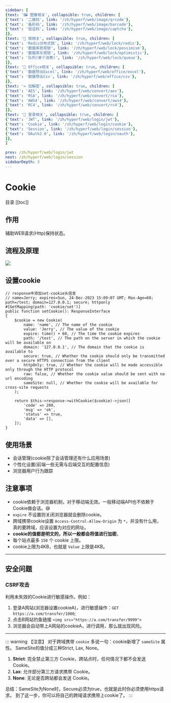 ```yaml
---
sidebar: [
{text: '🖼 图像相关', collapsible: true, children: [
{'text': '二维码', link: '/zh/hyperf/web/image/qrcode'},
{'text': '条形码', link: '/zh/hyperf/web/image/barcode'},
{'text': '验证码', link: '/zh/hyperf/web/image/captcha'},
]},
{text: '🔐 锁相关', collapsible: true, children: [
{'text': 'Redis分布式锁', link: '/zh/hyperf/web/lock/redis'},
{'text': '数据库悲观锁', link: '/zh/hyperf/web/lock/pessimism'},
{'text': '数据库乐观锁', link: '/zh/hyperf/web/lock/optimistic'},
{'text': '队列(单个消费)', link: '/zh/hyperf/web/lock/queue'},
]},
{text: '🏢 Office相关', collapsible: true, children: [
{'text': '数据导出Excel', link: '/zh/hyperf/web/office/excel'},
{'text': '数据导出Csv', link: '/zh/hyperf/web/office/csv'},
]},
{text: '↔️ 加解密', collapsible: true, children: [
{'text': 'AES', link: '/zh/hyperf/web/convert/aes'},
{'text': 'RSA', link: '/zh/hyperf/web/convert/rsa'},
{'text': 'AWS4', link: '/zh/hyperf/web/convert/aws4'},
{'text': 'RC4', link: '/zh/hyperf/web/convert/rc4'},
]},
{text: '🍪 登录相关', collapsible: true, children: [
{'text': 'JWT', link: '/zh/hyperf/web/login/jwt'},
{'text': 'Cookie', link: '/zh/hyperf/web/login/cookie'},
{'text': 'Session', link: '/zh/hyperf/web/login/session'},
{'text': 'OAuth2.0', link: '/zh/hyperf/web/login/oauth'},
]},
]

prev: /zh/hyperf/web/login/jwt
next: /zh/hyperf/web/login/session
sidebarDepth: 3
---
```


# Cookie

目录
[[toc]]

## 作用

辅助WEB请求(Http)保持状态。

## 流程及原理

![](https://img.tzf-foryou.xyz/img/20231224230649.png)

## 设置cookie

```php:no-line-numbers
// response中添加set-cookie头信息
// name=Jerry; expires=Sun, 24-Dec-2023 15:09:07 GMT; Max-Age=60; path=/test; domain=127.0.0.1; secure; httponly
#[GetMapping(path: 'cookie/set')]
public function setCookie(): ResponseInterface
{
    $cookie = new Cookie(
        name: 'name', // The name of the cookie
        value: 'Jerry', // The value of the cookie
        expire: time() + 60, // The time the cookie expires
        path: '/test', // The path on the server in which the cookie will be available on
        domain: '127.0.0.1', // The domain that the cookie is available to
        secure: true, // Whether the cookie should only be transmitted over a secure HTTPS connection from the client
        httpOnly: true, // Whether the cookie will be made accessible only through the HTTP protocol
        raw: false, // Whether the cookie value should be sent with no url encoding
        sameSite: null, // Whether the cookie will be available for cross-site requests
    );

    return $this->response->withCookie($cookie)->json([
        'code' => 200,
        'msg' => 'ok',
        'status' => true,
        'data' => [],
    ]);
}
```

## 使用场景

- 会话管理(cookie除了会话管理还有什么应用场景)
- 个性化设置(前端一些无需与后端交互的配置信息)
- 浏览器用户行为跟踪

## 注意事项

- cookie依赖于浏览器机制，对于移动端无效。一般移动端API也不依赖于Cookie做会话。😅
- `expire` 不设置则关闭浏览器就会删除cookie。
- 跨域携带cookie设置 `Access-Control-Allow-Origin` 为 `*`，并没有什么用，真的要跨域，应该设置为对应的网址。
- **cookie的值都是明文的，所以一般都会将值进行加密**。
- 每个站点最多 `150` 个 cookie 上限。
- cookie上限为4KB，也就是 `Value` 上限是4KB。

---

## 安全问题

### CSRF攻击

利用未失效的Cookie进行敏感操作。例如：
1. 登录A网站(浏览器设置cookieA)，进行敏感操作：`GET https://a.com/transfer/1000`;
2. 点击B网站钓鱼链接 `<img src="https://a.com/transfer/9999">`
3. 浏览器会自动带上A网站的cookieA，进行调用，那么就出现风险。


---

::: warning 【注意】
对于跨域携带 `cookie` 多说一句：cookie新增了 `sameSite` 属性。
SameSite的值分成三种Strict, Lax, None。
1.  **Strict**: 完全禁止第三方 Cookie，跨站点时，任何情况下都不会发送 Cookie。
2.  **Lax**: 允许部分第三方请求携带 Cookie。
3.  **None**: 无论是否跨站都会发送 Cookie。

总结：SameSite为None时，Secure必须为true，也就是此时你必须使用https请求。 到了这一步，你可以将自己的跨域请求携带上cookie了。
:::
